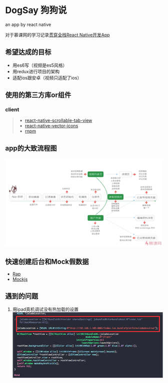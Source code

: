 # DogSay	狗狗说
an app by react native

对于慕课网的学习记录[贯穿全栈React Native开发App](http://coding.imooc.com/learn/list/56.html)

## 希望达成的目标
* 用es6写（视频是es5风格）
* 用redux进行项目的架构
* 适配ios跟安卓（视频只适配了ios）

## 使用的第三方库or组件
### client
> * [react-native-scrollable-tab-view](https://github.com/skv-headless/react-native-scrollable-tab-view)
> * [react-native-vector-icons](https://github.com/oblador/react-native-vector-icons)
> * [rnpm](https://github.com/rnpm/rnpm)

## app的大致流程图
![](./imgs/20161001002.png)

## 快速创建后台和Mock假数据
* [Rap](http://rap.taobao.org/org)
* [Mockjs](http://mockjs.com/)


## 遇到的问题
1. 用ipad真机调试没有热加载的设置
	![](./imgs/20161001001.png)

	
